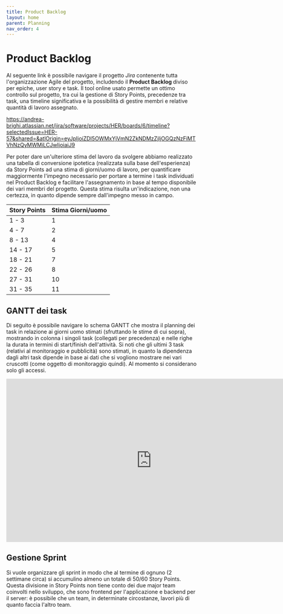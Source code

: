 ```yaml
---
title: Product Backlog
layout: home
parent: Planning
nav_order: 4
---
```


# Product Backlog

Al seguente link è possibile navigare il progetto <i> Jira </i> contenente tutta l'organizzazione Agile del progetto, includendo il <b> Product Backlog </b> diviso per epiche, user story e task. Il tool online usato permette un ottimo controllo sul progetto, tra cui la gestione di Story Points, precedenze tra task, una timeline significativa e la possibilità di gestire membri e relative quantità di lavoro assegnato.

<a> https://andrea-brighi.atlassian.net/jira/software/projects/HER/boards/6/timeline?selectedIssue=HER-57&shared=&atlOrigin=eyJpIjoiZDI5OWMxYjVmN2ZkNDMzZjljOGQzNzFiMTVhNzQyMWMiLCJwIjoiaiJ9 </a>

Per poter dare un'ulteriore stima del lavoro da svolgere abbiamo realizzato una tabella di conversione ipotetica (realizzata sulla base dell'esperienza) da Story Points ad una stima di giorni/uomo di lavoro, per quantificare maggiormente l'impegno necessario per portare a termine i task individuati nel Product Backlog e facilitare l'assegnamento in base al tempo disponibile dei vari membri del progetto. Questa stima risulta un'indicazione, non una certezza, in quanto dipende sempre dall'impegno messo in campo.

| Story Points  | Stima Giorni/uomo  |
|:--------------|:-------------------|
| 1 - 3         |  1                 |
| 4 - 7         |  2                 |
| 8 - 13        | 4                  |
| 14 - 17       |  5                 |
| 18 - 21       | 7                  |
| 22 - 26       | 8                  |
| 27 - 31       | 10                 |
| 31 - 35       | 11                 |

## GANTT dei task
Di seguito è possibile navigare lo schema GANTT che mostra il planning dei task in relazione ai giorni uomo stimati (sfruttando le stime di cui sopra), mostrando in colonna i singoli task (collegati per precedenza) e nelle righe la durata in termini di start/finish dell'attività.
Si noti che gli ultimi 3 task (relativi al monitoraggio e pubblicità) sono stimati, in quanto la dipendenza dagli altri task dipende in base ai dati che si vogliono mostrare nei vari cruscotti (come oggetto di monitoraggio quindi). Al momento si considerano solo gli accessi.
<iframe width="768" height="432" src="https://miro.com/app/live-embed/uXjVKYDVMVg=/?moveToViewport=2883,2854,2930,2138&embedId=904379601524" frameborder="0" scrolling="no" allow="fullscreen; clipboard-read; clipboard-write" allowfullscreen></iframe>

## Gestione Sprint
Si vuole organizzare gli sprint in modo che al termine di ognuno (2 settimane circa) si accumulino almeno un totale di 50/60 Story Points. Questa divisione in Story Points non tiene conto dei due major team coinvolti nello sviluppo, che sono frontend per l'applicazione e backend per il server: è possibile che un team, in determinate circostanze, lavori più di quanto faccia l'altro team.